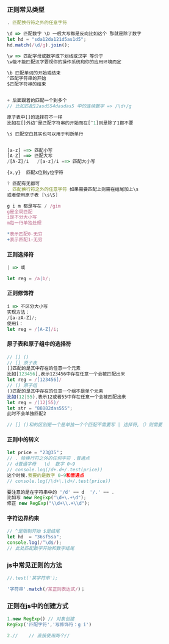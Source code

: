 ### 正则常见类型



```typescript
. 匹配换行符之外的任意字符

\d => 匹配数字 \D 一般大写都是反向比如这个 那就是除了数字
let hd = "sda12da121d5as1d5";
hd.match(/\d/g).join();

\w => 匹配字母或数字或下划线或汉字 等价于 
\w能不能匹配汉字要视你的操作系统和你的应用环境而定

\b 匹配单词的开始或结束
^匹配字符串的开始
$匹配字符串的结束


+ 后面跟着的匹配一个到多个 
// 比如匹配12asd554dasdas5 中的连续数字 => /\d+/g 

原子表中[]的选择符不一样
比如在[]外边^是匹配字符串的开始而在[^1]则是除了1都不要

\s 匹配空白其实也可以用于判断单行


[a-z] ==> 匹配小写
[A-Z] ==> 匹配大写
/[A-Z]/i   /[a-z]/i ==> 匹配大小写

{x,y}  匹配x位到y位字符  

? 匹配有无都可
. 匹配换行符之外的任意字符 如果需要匹配上则需在结尾加上\s
或者使用原子表 [\s\S]

g i m 都是写在 / /gim
g是全局匹配
i是不分大小写
m每一行单独处理

*表示匹配0-无穷
+表示匹配1-无穷
```

#### 正则选择符

```typescript
| => 或

let reg = /a|b/;


```

#### 正则修饰符

```typescript
i => 不区分大小写
实现方法：
/[a-zA-Z]/;
使用i：
let reg = /[A-Z]/i;
```

#### 原子表和原子组中的选择符

```typescript
// [] ()
// [] 原子表
[]匹配的是其中存在的任意一个元素
比如[123456],表示123456中存在任意一个会被匹配出来
let reg = /[123456]/
// () 原子组
()匹配的是其中存在的任意一个组不是单个元素
比如(12|55),表示12或者55中存在任意一个会被匹配出来
let reg = /(12|55)/
let str = "88882das555";
此时不会单独匹配2

// [] ()和的区别是一个是单独一个个匹配不需要写 | 选择符,（）则需要
```

#### 正则中的转义

```	typescript
let price = "23@35"；
// . 除换行符之外的任何字符 .普通点
// d普通字母   \d  数字 0~9
// console.log(/d+.d+/.test(price))
这个时候.我要的是数字 0~9和普通点
// console.log(/\d+\.\d+/.test(price))

要注意的是在字符串中的 '/d' == d  '/.' == .  
比如写 new RegExp("\d+\.+\d");
修正 new RegExp("\\d+\\.+\\d");

```

#### 字符边界约束

```typescript
// ^是限制开始 $是结尾
let hd  = "36sf5sa";
console.log(/^\d$/);
// 此处匹配数字开始和数字结尾
```





### js中常见正则的方法

```typescript
//.test('某字符串');

'字符串'.match(/某正则表达式/)；
```





### 正则在js中的创建方式

```typescript
1.new RegExp() // 对象创建
RegExp('匹配字符','写修饰符：g i')

2.//    // 直接使用两个// 

```

